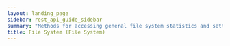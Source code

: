 ```yaml
---
layout: landing_page
sidebar: rest_api_guide_sidebar
summary: "Methods for accessing general file system statistics and settings."
title: File System (File System)
---
```

